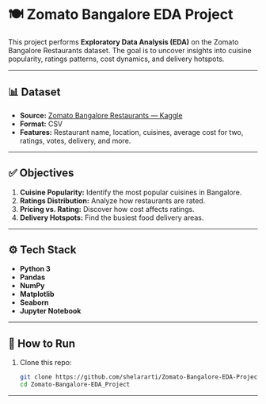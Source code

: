 # 🍽️ Zomato Bangalore EDA Project

This project performs **Exploratory Data Analysis (EDA)** on the Zomato Bangalore Restaurants dataset. The goal is to uncover insights into cuisine popularity, ratings patterns, cost dynamics, and delivery hotspots.

---

## 📊 **Dataset**

- **Source:** [Zomato Bangalore Restaurants — Kaggle](https://www.kaggle.com/datasets/himanshupoddar/zomato-bangalore-restaurants)
- **Format:** CSV
- **Features:** Restaurant name, location, cuisines, average cost for two, ratings, votes, delivery, and more.

---

## ✅ **Objectives**

1. **Cuisine Popularity:** Identify the most popular cuisines in Bangalore.
2. **Ratings Distribution:** Analyze how restaurants are rated.
3. **Pricing vs. Rating:** Discover how cost affects ratings.
4. **Delivery Hotspots:** Find the busiest food delivery areas.

---

## ⚙️ **Tech Stack**

- **Python 3**
- **Pandas**
- **NumPy**
- **Matplotlib**
- **Seaborn**
- **Jupyter Notebook**

---

## 🚀 **How to Run**

1. Clone this repo:
   ```bash
   git clone https://github.com/shelararti/Zomato-Bangalore-EDA-Project.git
   cd Zomato-Bangalore-EDA_Project


---
